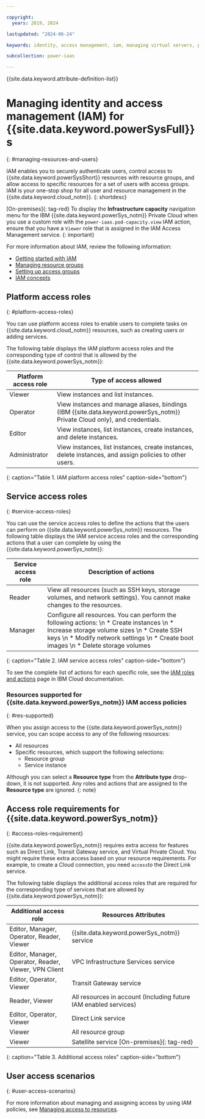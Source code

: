 ```yaml
---

copyright:
  years: 2019, 2024

lastupdated: "2024-06-24"

keywords: identity, access management, iam, managing virtual servers, platform access roles, user access scenarios

subcollection: power-iaas

---
```


{{site.data.keyword.attribute-definition-list}}

# Managing identity and access management (IAM) for {{site.data.keyword.powerSysFull}}s
{: #managing-resources-and-users}

IAM enables you to securely authenticate users, control access to {{site.data.keyword.powerSysShort}} resources with resource groups, and allow access to specific resources for a set of users with access groups. IAM is your one-stop shop for all user and resource management in the {{site.data.keyword.cloud_notm}}.
{: shortdesc}

[On-premises]{: tag-red} To display the **Infrastructure capacity** navigation menu for the IBM {{site.data.keyword.powerSys_notm}} Private Cloud when you use a custom role with the `power-iaas.pod-capacity.view` IAM action, ensure that you have a `Viewer` role that is assigned in the IAM Access Management service.
{: important}

For more information about IAM, review the following information:

- [Getting started with IAM](/docs/account?topic=account-access-getstarted)
- [Managing resource groups](/docs/account?topic=account-rgs)
- [Setting up access groups](/docs/account?topic=account-groups)
- [IAM concepts](/docs/account?topic=account-iamoverview)

## Platform access roles
{: #platform-access-roles}

You can use platform access roles to enable users to complete tasks on {{site.data.keyword.cloud_notm}} resources, such as creating users or adding services.

The following table displays the IAM platform access roles and the corresponding type of control that is allowed by the {{site.data.keyword.powerSys_notm}}:

| Platform access role | Type of access allowed                                                                                  |
| -------------------- | ------------------------------------------------------------------------------------------------------- |
| Viewer               | View instances and list instances.                                                                      |
| Operator             | View instances and manage aliases, bindings (IBM {{site.data.keyword.powerSys_notm}} Private Cloud only), and credentials.                     |
| Editor               | View instances, list instances, create instances, and delete instances.                                 |
| Administrator        | View instances, list instances, create instances, delete instances, and assign policies to other users. |
{: caption="Table 1. IAM platform access roles" caption-side="bottom"}

## Service access roles
{: #service-access-roles}

You can use the service access roles to define the actions that the users can perform on {{site.data.keyword.powerSys_notm}} resources. The following table displays the IAM service access roles and the corresponding actions that a user can complete by using the {{site.data.keyword.powerSys_notm}}:

| Service access role | Description of actions |
|-----------|-------------------------|
| Reader | View all resources (such as SSH keys, storage volumes, and network settings). You cannot make changes to the resources. |
| Manager | Configure all resources. You can perform the following actions: \n * Create instances \n * Increase storage volume sizes \n * Create SSH keys \n * Modify network settings \n * Create boot images \n * Delete storage volumes |
{: caption="Table 2. IAM service access roles" caption-side="bottom"}

To see the complete list of actions for each specific role, see the [IAM roles and actions](/docs/account?topic=account-iam-service-roles-actions#power-iaas-roles) page in IBM Cloud documentation.

### Resources supported for {{site.data.keyword.powerSys_notm}} IAM access policies
{: #res-supported}

When you assign access to the {{site.data.keyword.powerSys_notm}} service, you can scope access to any of the following resources:
- All resources
- Specific resources, which support the following selections:
    - Resource group
    - Service instance

Although you can select a **Resource type** from the **Attribute type** drop-down, it is not supported. Any roles and actions that are assigned to the **Resource type** are ignored.
{: note}

## Access role requirements for {{site.data.keyword.powerSys_notm}}
{: #access-roles-requirement}

{{site.data.keyword.powerSys_notm}} requires extra access for features such as Direct Link, Transit Gateway service, and Virtual Private Cloud. You might require these extra access based on your resource requirements. For example, to create a Cloud connection, you need `access`to the Direct Link service.

The following table displays the additional access roles that are required for the corresponding type of services that are allowed by {{site.data.keyword.powerSys_notm}}:

| Additional access role | Resources Attributes                                                                                  |
| ---------------------- | ----------------------------------------------------------------------------------------------------- |
| Editor, Manager, Operator, Reader, Viewer               | {{site.data.keyword.powerSys_notm}} service                          |
| Editor, Manager, Operator, Reader, Viewer, VPN Client   | VPC Infrastructure Services service                                  |
| Editor, Operator, Viewer                                | Transit Gateway service                                              |
| Reader, Viewer                                          | All resources in account (Including future IAM enabled services)     |
| Editor, Operator, Viewer                                | Direct Link service                                                  |
| Viewer                                                  | All resource group                                                   |
| Viewer                                                  | Satellite service [On-premises]{: tag-red}                           |
{: caption="Table 3. Additional access roles" caption-side="bottom"}

## User access scenarios
{: #user-access-scenarios}

For more information about managing and assigning access by using IAM policies, see [Managing access to resources](/docs/iam?topic=iam-iammanidaccser).
